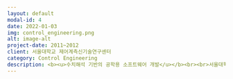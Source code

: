 ```yaml
---
layout: default
modal-id: 4
date: 2022-01-03
img: control_engineering.png
alt: image-alt
project-date: 2011~2012
client: 서울대학교 제어계측신기술연구센터
category: Control Engineering
description: <b><u>수치해석 기반의 공학용 소프트웨어 개발</u></b><br><br>서울대학교 제어계측신기술연구센터에서 병역특례 연구원으로 재직하면서, MATLAB과 LABView의 국내버전인 CEMTool과 CEMStudio 개발에 참여하였습니다.<br><br>CEMTool의 웹기반의 CLI 서비스를 새로 개발하였고, 모델 기반의 영상처리 GUI 플랫폼을 구축하고, Drone의 비행제어를 위한 교육용 툴박스를 제작하는 프로젝트를 직접 제안하고 진행하였습니다.<br><br>소프트웨어의 개발과 배포, 매뉴얼 작성, 논문작성, 외부교육까지 모두 담당하였습니다. 2년간 소프트웨어 개발팀을 리드하며 다양한 국책과제들을 수행하였습니다.<br><br>• 개발언어<br>Visual Studio 6/2008/2010 MFC, C/C++/C#, InstallShield, OpenCV, Kinect, LAPACK, MKL, OpenMP, MATLAB, LabVIEW, HTML5, Java Script, CSS, Apache, MySQL, PHP<br><br><iframe src="https://www.youtube.com/embed/sSzPY4y7MOU" frameborder="0" allowfullscreen width="100%" height="300px"></iframe><br><br><iframe src="https://www.youtube.com/embed/FmjjkBV7Zq4" frameborder="0" allowfullscreen width="100%" height="300px"></iframe><br><br><iframe src="https://www.youtube.com/embed/2W0fC443dBg" frameborder="0" allowfullscreen width="100%" height="300px"></iframe><br><br><iframe src="https://www.youtube.com/embed/SwLmb-N9tCg" frameborder="0" allowfullscreen width="100%" height="300px"></iframe><br><br>
---
```

